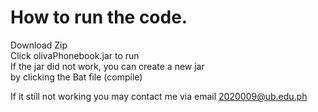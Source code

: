 # How to run the code.

Download Zip<br>
Click olivaPhonebook.jar to run<br>
If the jar did not work, you can create a new jar<br>
by clicking the Bat file (compile)<br>

If it still not working you may contact me via email 2020009@ub.edu.ph
